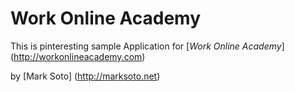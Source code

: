 # Work Online Academy

This is pinteresting sample Application for
[*Work Online Academy*] (http://workonlineacademy.com)

by [Mark Soto] (http://marksoto.net)